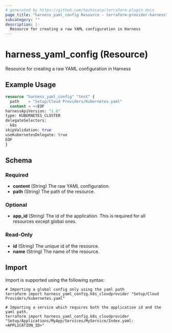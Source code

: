 ```yaml
---
# generated by https://github.com/hashicorp/terraform-plugin-docs
page_title: "harness_yaml_config Resource - terraform-provider-harness"
subcategory: ""
description: |-
  Resource for creating a raw YAML configuration in Harness
---
```


# harness_yaml_config (Resource)

Resource for creating a raw YAML configuration in Harness

## Example Usage

```terraform
resource "harness_yaml_config" "test" {
  path    = "Setup/Cloud Providers/Kubernetes.yaml"
  content = <<EOF
harnessApiVersion: '1.0'
type: KUBERNETES_CLUSTER
delegateSelectors:
- k8s
skipValidation: true
useKubernetesDelegate: true
EOF
}
```

<!-- schema generated by tfplugindocs -->
## Schema

### Required

- **content** (String) The raw YAML configuration.
- **path** (String) The path of the resource.

### Optional

- **app_id** (String) The id of the application. This is required for all resources except global ones.

### Read-Only

- **id** (String) The unique id of the resource.
- **name** (String) The name of the resource.

## Import

Import is supported using the following syntax:

```shell
# Importing a global config only using the yaml path
terraform import harness_yaml_config.k8s_cloudprovider "Setup/Cloud Providers/kubernetes.yaml"

# Importing a service which requires both the application id and the yaml path.
terraform import harness_yaml_config.k8s_cloudprovider "Setup/Applications/MyApp/Services/MyService/Index.yaml:<APPLICATION_ID>"
```
